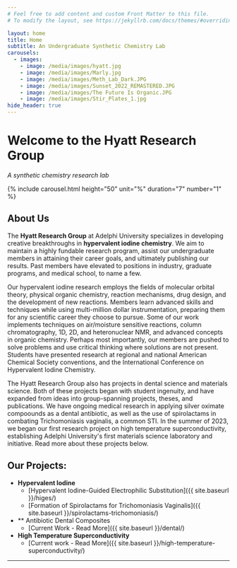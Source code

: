 ```yaml
---
# Feel free to add content and custom Front Matter to this file.
# To modify the layout, see https://jekyllrb.com/docs/themes/#overriding-theme-defaults

layout: home
title: Home
subtitle: An Undergraduate Synthetic Chemistry Lab
carousels:
  - images:
    - image: /media/images/hyatt.jpg
    - image: /media/images/Marly.jpg
    - image: /media/images/Meth_Lab_Dark.JPG
    - image: /media/images/Sunset_2022_REMASTERED.JPG
    - image: /media/images/The Future Is Organic.JPG
    - image: /media/images/Stir_Plates_1.jpg
hide_header: true
---
```


# Welcome to the Hyatt Research Group
_A synthetic chemistry research lab_

{% include carousel.html height="50" unit="%" duration="7" number="1" %}

## About Us

The **Hyatt Research Group** at Adelphi University specializes in developing creative breakthroughs in **hypervalent iodine chemistry**. We aim to maintain a highly fundable research program, assist our undergraduate members in attaining their career goals, and ultimately publishing our results. Past members have elevated to positions in industry, graduate programs, and medical school, to name a few.

Our hypervalent iodine research employs the fields of molecular orbital theory, physical organic chemistry, reaction mechanisms, drug design, and the development of new reactions. Members learn advanced skills and techniques while using multi-million dollar instrumentation, preparing them for any scientific career they choose to pursue. Some of our work implements techniques on air/moisture sensitive reactions, column chromatography, 1D, 2D, and heteronuclear NMR, and advanced concepts in organic chemistry. Perhaps most importantly, our members are pushed to solve problems and use critical thinking where solutions are not present. Students have presented research at regional and national American Chemical Society conventions, and the International Conference on Hypervalent Iodine Chemistry.

The Hyatt Research Group also has projects in dental science and materials science. Both of these projects began with student ingenuity, and have expanded from ideas into group-spanning projects, theses, and publications. We have ongoing medical research in applying silver oximate compoounds as a dental antibiotic, as well as the use of spirolactams in combating Trichomoniasis vaginalis, a common STI. In the summer of 2023, we began our first research project on high temperature superconductivity, establishing Adelphi University's first materials science laboratory and initiative. Read more about these projects below.

## Our Projects:

* **Hypervalent Iodine**
  * [Hypervalent Iodine-Guided Electrophilic Substitution]({{ site.baseurl }}/higes/)
  * [Formation of Spirolactams for Trichomoniasis Vaginalis]({{ site.baseurl }}/spirolactams-trichomoniasis/)
* ** Antibiotic Dental Composites
  * [Current Work - Read More]({{ site.baseurl }}/dental/) 
* **High Temperature Superconductivity**
  * [Current work - Read More]({{ site.baseurl }}/high-temperature-superconductivity/)

---


